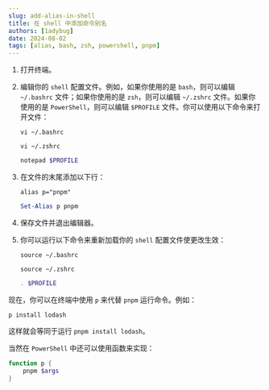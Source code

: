 ```yaml
---
slug: add-alias-in-shell
title: 在 shell 中添加命令别名
authors: [1adybug]
date: 2024-08-02
tags: [alias, bash, zsh, powershell, pnpm]
---
```


1. 打开终端。

2. 编辑你的 `shell` 配置文件。例如，如果你使用的是 `bash`，则可以编辑 `~/.bashrc` 文件；如果你使用的是 `zsh`，则可以编辑 `~/.zshrc` 文件。如果你使用的是 `PowerShell`，则可以编辑 `$PROFILE` 文件。你可以使用以下命令来打开文件：

   ```shell
   vi ~/.bashrc
   ```

   ```shell
   vi ~/.zshrc
   ```

   ```powershell
   notepad $PROFILE
   ```

3. 在文件的末尾添加以下行：

   ```shell
   alias p="pnpm"
   ```

   ```powershell
   Set-Alias p pnpm
   ```

4. 保存文件并退出编辑器。

5. 你可以运行以下命令来重新加载你的 `shell` 配置文件使更改生效：

   ```shell
   source ~/.bashrc
   ```

   ```shell
   source ~/.zshrc
   ```

   ```powershell
   . $PROFILE
   ```

现在，你可以在终端中使用 `p` 来代替 `pnpm` 运行命令。例如：

```shell
p install lodash
```

这样就会等同于运行 `pnpm install lodash`。

当然在 `PowerShell` 中还可以使用函数来实现：

```powershell
function p {
    pnpm $args
}
```
